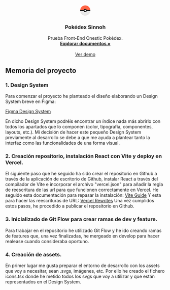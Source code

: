 <a name="readme-top"></a>

<!-- Logo -->
<br />
<div align="center">
  <a href="https://github.com/jocofe/Pokedex-Onestic">
    <img style="width: 32px; height: 32px;"src="/public/Pokeball icon.svg" alt="Logo">
  </a>

  <h3 align="center">Pokédex Sinnoh</h3>

  <p align="center">
    Prueba Front-End Onestic Pokédex.
    <br />
    <a href="https://github.com/jocofe/Pokedex-Onestic"><strong>Explorar documentos »</strong></a>
    <br />
    <br />
    <a href="https://pokedex-onestic.vercel.app/">Ver demo</a>
  </p>
</div>

<!-- Memoria -->

## Memoria del proyecto

<h3>1. Design System</h3>

Para comenzar el proyecto he planteado el diseño elaborando un Design System breve en Figma:

<a href="https://www.figma.com/design/IxnQKiirmNKp5xvOmg6s8z/Pokedex-%2F-Onestic?t=MaYhqXy8YaIvLF5U-1">Figma Design System</a>

En dicho Design System podréis encontrar un índice nada más abrirlo con todos los apartados que lo componen (color, tipografía, componentes, layouts, etc.). Mi decisión de hacer este pequeño Design System previamente al desarrollo se debe a que me ayuda a plantear tanto la interfaz como las funcionalidades de una forma visual.

<h3>2. Creación repositorio, instalación React con Vite y deploy en Vercel.</h3>

El siguiente paso que he seguido ha sido crear el repositorio en Github a través de la aplicación de escritorio de Github, instalar React a través del compilador de Vite e incorporar el archivo "vercel.json" para añadir la regla de reescritura de las url para que funcionen correctamente en Vercel.
He seguido esta documentación para repasar la instalación: <a href="https://vitejs.dev/guide/">Vite Guide</a>
Y esta para hacer las reescrituras de URL: <a href="https://vercel.com/docs/edge-network/rewrites">Vercel Rewrites</a>
Una vez cumplidos estos pasos, he procedido a publicar el repositorio en Github.

<h3>3. Inicializado de Git Flow para crear ramas de dev y feature.</h3>

Para trabajar en el repositorio he utilizado Git Flow y he ido creando ramas de features que, una vez finalizadas, he mergeado en develop para hacer realease cuando consideraba oportuno.

<h3>4. Creación de assets.</h3>

En primer lugar me gusta preparar el entorno de desarrollo con los assets que voy a necesitar, sean .svgs, imágenes, etc. Por ello he creado el fichero icons.tsx donde he metido todos los svgs que voy a utilizar y que están representados en el Design System.
